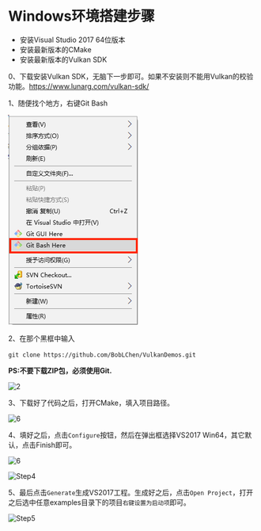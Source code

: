 

# Windows环境搭建步骤

- 安装Visual Studio 2017 64位版本
- 安装最新版本的CMake
- 安装最新版本的Vulkan SDK

0、下载安装Vulkan SDK，无脑下一步即可。如果不安装则不能用Vulkan的校验功能。https://www.lunarg.com/vulkan-sdk/

1、随便找个地方，右键Git Bash

![0](thumb/windows/0.png)

2、在那个黑框中输入

```git clone https://github.com/BobLChen/VulkanDemos.git```

**PS:不要下载ZIP包，必须使用Git.**



![2](thumb/windows/2.png)

3、下载好了代码之后，打开CMake，填入项目路径。



![6](thumb/windows/3.png)

4、填好之后，点击```Configure```按钮，然后在弹出框选择VS2017 Win64，其它默认，点击Finish即可。



![6](thumb/windows/4.png)

![Step4](thumb/windows/5.png)



5、最后点击```Generate```生成VS2017工程。生成好之后，点击```Open Project```，打开之后选中任意examples目录下的项目```右键设置为启动项```即可。

![Step5](thumb/windows/6.png)

